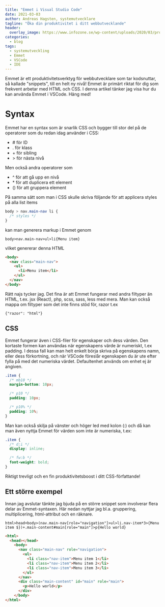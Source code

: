 ```yaml
---
title: "Emmet i Visual Studio Code"
date: 2021-03-03
author: Andreas Hagsten, systemutvecklare
tagline: "Öka din produktivitet i ditt webbutvecklande"
header:
  overlay_image: https://www.infozone.se/wp-content/uploads/2020/03/programmering-i-team.jpg
categories:
  - blog
tags:
  - systemutveckling
  - Emmet
  - VSCode
  - IDE
---
```


Emmet är ett produktivitetsverktyg för webbutvecklare som tar kodsnuttar, så kallade "snippets", till en helt ny nivå! Emmet är primärt riktat för dig som frekvent arbetar med HTML och CSS. I denna artikel tänker jag visa hur du kan använda Emmet i VSCode. Häng med!

# Syntax
Emmet har en syntax som är snarlik CSS och bygger till stor del på de operatorer som du redan idag använder i CSS:

- \# för ID
- \. för klass
- \+ för sibling
- \> för nästa nivå

Men också andra operatorer som

- ^ för att gå upp en nivå
- \* för att duplicera ett element
- () för att gruppera element

På samma sätt som man i CSS skulle skriva följande för att applicera styles på alla list items 

``` css
body > nav.main-nav li {
  /* styles */
}
```

kan man generera markup i Emmet genom

```
body>nav.main-nav>ul>li{Menu item}
```

vilket genererar denna HTML

``` html
<body>
  <nav class="main-nav">
    <ul>
      <li>Menu item</li>
    </ul>
  </nav>
</body>
```

Rätt najs tycker jag. Det fina är att Emmet fungerar med andra filtyper än HTML, t.ex. jsx (React), php, scss, sass, less med mera. Man kan också mappa om filtyper som det inte finns stöd för, razor t.ex

```{"razor": "html"}```

## CSS
Emmet fungerar även i CSS-filer för egenskaper och dess värden. Den kortaste formen kan användas när egenskapens värde är numeriskt, t.ex padding. I dessa fall kan man helt enkelt börja skriva på egenskapens namn, eller dess förkortning, och när VSCode föreslår egenskapen du är ute efter fylla på med det numeriska värdet. Defaultenhet används om enhet ej är angiven. 

``` css
.item {
  /* mb10 */
  margin-bottom: 10px;

  /* p10 */
  padding: 10px;

  /* p10% */
  padding: 10%;
}
```

Man kan också skilja på vänster och höger led med kolon (:) och då kan man även nyttja Emmet för värden som inte är numeriska, t.ex:

``` css
.item {
  /* d:i */
  display: inline;

  /* fw:b */
  font-weight: bold;
}
```

Riktigt trevligt och en fin produktivitetsboost i ditt CSS-författande!

## Ett större exempel

Innan jag avslutar tänkte jag bjuda på en större snippet som involverar flera delar av Emmet-syntaxen. Här nedan nyttjar jag bl.a. gruppering, multiplicering, html-attribut och en räknare. 

```
html>head+body>(nav.main-nav[role="navigation"]>ul>li.nav-item*3>{Menu item $})+.main-content#main[role="main"]>p{Hello world}
```

``` html
<html>
  <head></head>
    <body>
      <nav class="main-nav" role="navigation">
        <ul>
          <li class="nav-item">Menu item 1</li>
          <li class="nav-item">Menu item 2</li>
          <li class="nav-item">Menu item 3</li>
        </ul>
      </nav>
      <div class="main-content" id="main" role="main">
        <p>Hello world</p>
      </div>
    </body>
</html>
```